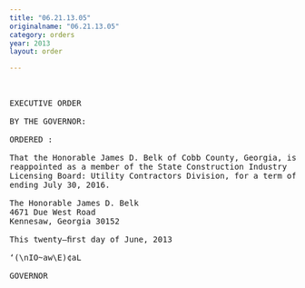 ```yaml
---
title: "06.21.13.05"
originalname: "06.21.13.05"
category: orders
year: 2013
layout: order

---
```

<pre>
 

EXECUTIVE ORDER

BY THE GOVERNOR:

ORDERED :

That the Honorable James D. Belk of Cobb County, Georgia, is
reappointed as a member of the State Construction Industry
Licensing Board: Utility Contractors Division, for a term of office
ending July 30, 2016.

The Honorable James D. Belk
4671 Due West Road
Kennesaw, Georgia 30152

This twenty—ﬁrst day of June, 2013

‘(\nIO~aw\E)¢aL

GOVERNOR

</pre>
